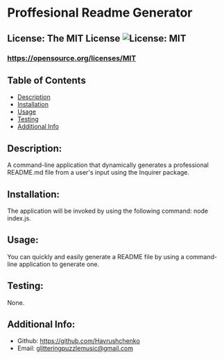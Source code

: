 # Proffesional Readme Generator
  ## License: The MIT License ![License: MIT](https://img.shields.io/badge/License-MIT-yellow.svg)
  ### https://opensource.org/licenses/MIT
  ## Table of Contents
  - [Description](#description)
  - [Installation](#installation)
  - [Usage](#usage)
  - [Testing](#testing)
  - [Additional Info](#additional-info)

  ## Description:
  A command-line application that dynamically generates a professional README.md file from a user's input using the Inquirer package.
  
  ## Installation:
  The application will be invoked by using the following command: node index.js.

  ## Usage:
  You can quickly and easily generate a README file by using a command-line application to generate one.

  ## Testing:
  None.

  ## Additional Info:
  - Github: https://github.com/Havrushchenko
  - Email: glitteringpuzzlemusic@gmail.com
